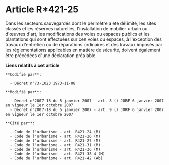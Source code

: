 # Article R*421-25

Dans les secteurs sauvegardés dont le périmètre a été délimité, les sites classés et les réserves naturelles, l'installation
de mobilier urbain ou d'œuvres d'art, les modifications des voies ou espaces publics et les plantations qui sont effectuées
sur ces voies ou espaces, à l'exception des travaux d'entretien ou de réparations ordinaires et des travaux imposés par les
réglementations applicables en matière de sécurité, doivent également être précédées d'une déclaration préalable.

**Liens relatifs à cet article**

	**Codifié par**:

	  - Décret n°73-1023 1973-11-08

	**Modifié par**:

	  - Décret n°2007-18 du 5 janvier 2007 - art. 8 () JORF 6 janvier 2007 en vigueur le 1er octobre 2007
	  - Décret n°2007-18 du 5 janvier 2007 - art. 9 () JORF 6 janvier 2007 en vigueur le 1er octobre 2007

	**Cité par**:

	  - Code de l'urbanisme - art. R421-24 (M)
	  - Code de l'urbanisme - art. R421-26 (M)
	  - Code de l'urbanisme - art. R421-27 (M)
	  - Code de l'urbanisme - art. R421-31 (M)
	  - Code de l'urbanisme - art. R421-36 (M)
	  - Code de l'urbanisme - art. R421-38-4 (M)
	  - Code de l'urbanisme - art. R421-42 (Ab)
